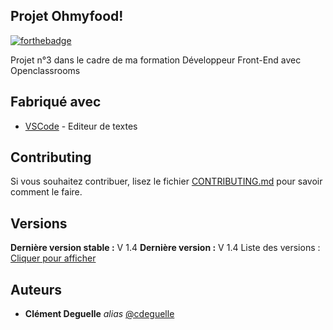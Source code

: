 ## Projet Ohmyfood!

[![forthebadge](http://forthebadge.com/images/badges/built-with-love.svg)](http://forthebadge.com) 

Projet n°3 dans le cadre de ma formation Développeur Front-End avec Openclassrooms

## Fabriqué avec

* [VSCode](https://code.visualstudio.com/) - Editeur de textes

## Contributing

Si vous souhaitez contribuer, lisez le fichier [CONTRIBUTING.md](https://example.org) pour savoir comment le faire.

## Versions

**Dernière version stable :** V 1.4
**Dernière version :** V 1.4
Liste des versions : [Cliquer pour afficher](https://github.com/cdeguelle/ClementDeguelle_3_04012021/commits/main)

## Auteurs

* **Clément Deguelle** _alias_ [@cdeguelle](https://github.com/cdeguelle)
